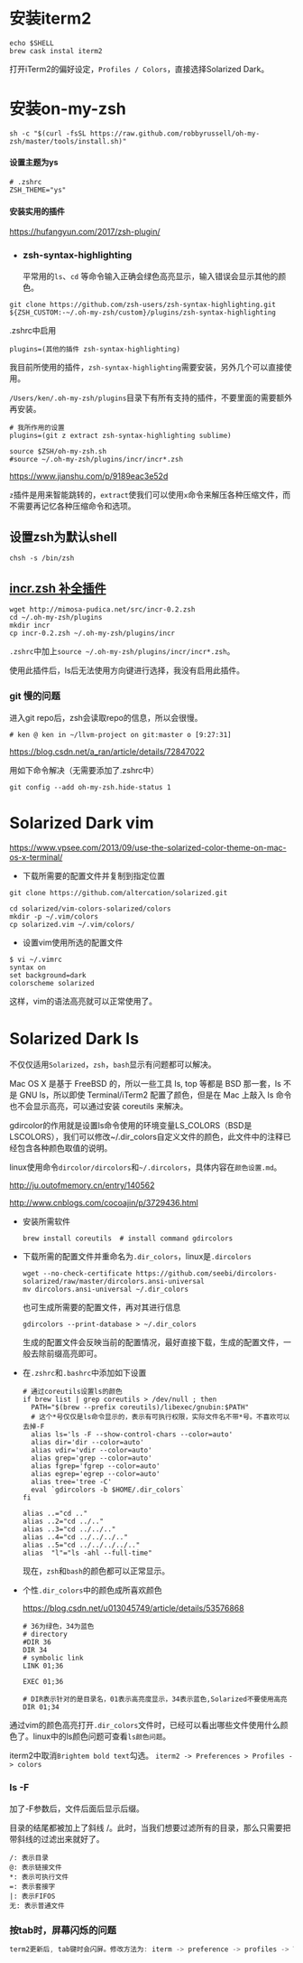 



# 安装iterm2

```shell
echo $SHELL
brew cask instal iterm2
```

打开iTerm2的偏好设定，`Profiles / Colors`，直接选择Solarized Dark。



# 安装on-my-zsh

```shell
sh -c "$(curl -fsSL https://raw.github.com/robbyrussell/oh-my-zsh/master/tools/install.sh)"
```

#### 设置主题为ys

```shell
# .zshrc
ZSH_THEME="ys"
```



#### 安装实用的插件

https://hufangyun.com/2017/zsh-plugin/

- ### zsh-syntax-highlighting

  平常用的`ls`、`cd` 等命令输入正确会绿色高亮显示，输入错误会显示其他的颜色。

```shell
git clone https://github.com/zsh-users/zsh-syntax-highlighting.git ${ZSH_CUSTOM:-~/.oh-my-zsh/custom}/plugins/zsh-syntax-highlighting
```

.zshrc中启用

```shell
plugins=(其他的插件 zsh-syntax-highlighting)
```

我目前所使用的插件，`zsh-syntax-highlighting`需要安装，另外几个可以直接使用。

`/Users/ken/.oh-my-zsh/plugins`目录下有所有支持的插件，不要里面的需要额外再安装。

```shell
# 我所作用的设置
plugins=(git z extract zsh-syntax-highlighting sublime)

source $ZSH/oh-my-zsh.sh
#source ~/.oh-my-zsh/plugins/incr/incr*.zsh
```



https://www.jianshu.com/p/9189eac3e52d

`z`插件是用来智能跳转的，`extract`使我们可以使用`x`命令来解压各种压缩文件，而不需要再记忆各种压缩命令和选项。



## 设置zsh为默认shell

```shell
chsh -s /bin/zsh
```



## [incr.zsh 补全插件](http://mimosa-pudica.net/zsh-incremental.html)

```
wget http://mimosa-pudica.net/src/incr-0.2.zsh   
cd ~/.oh-my-zsh/plugins
mkdir incr
cp incr-0.2.zsh ~/.oh-my-zsh/plugins/incr
```



`.zshrc`中加上`source ~/.oh-my-zsh/plugins/incr/incr*.zsh`。

使用此插件后，ls后无法使用方向键进行选择，我没有启用此插件。



### git 慢的问题

进入git repo后，zsh会读取repo的信息，所以会很慢。

```
# ken @ ken in ~/llvm-project on git:master o [9:27:31]
```

https://blog.csdn.net/a_ran/article/details/72847022

用如下命令解决（无需要添加了.zshrc中）

```
git config --add oh-my-zsh.hide-status 1
```







# Solarized Dark vim



https://www.vpsee.com/2013/09/use-the-solarized-color-theme-on-mac-os-x-terminal/

- 下载所需要的配置文件并复制到指定位置

```shell
git clone https://github.com/altercation/solarized.git

cd solarized/vim-colors-solarized/colors
mkdir -p ~/.vim/colors
cp solarized.vim ~/.vim/colors/
```

- 设置vim使用所选的配置文件

```shell
$ vi ~/.vimrc
syntax on
set background=dark
colorscheme solarized
```

这样，vim的语法高亮就可以正常使用了。



# Solarized Dark ls

不仅仅适用`Solarized`，`zsh`，`bash`显示有问题都可以解决。

Mac OS X 是基于 FreeBSD 的，所以一些工具 ls, top 等都是 BSD 那一套，ls 不是 GNU ls，所以即使 
Terminal/iTerm2 配置了颜色，但是在 Mac 上敲入 ls 命令也不会显示高亮，可以通过安装 coreutils 来解决。

gdircolor的作用就是设置ls命令使用的环境变量LS_COLORS（BSD是LSCOLORS），我们可以修改~/.dir_colors自定义文件的颜色，此文件中的注释已经包含各种颜色取值的说明。



linux使用命令`dircolor/dircolors`和`~/.dircolors`，具体内容在`颜色设置.md`。

http://ju.outofmemory.cn/entry/140562

http://www.cnblogs.com/cocoajin/p/3729436.html

- 安装所需软件

  ```shell
  brew install coreutils  # install command gdircolors
  ```

- 下载所需的配置文件并重命名为`.dir_colors`，linux是`.dircolors`

  ```shell
  wget --no-check-certificate https://github.com/seebi/dircolors-solarized/raw/master/dircolors.ansi-universal
  mv dircolors.ansi-universal ~/.dir_colors
  ```

  

  也可生成所需要的配置文件，再对其进行信息

  ```shell
  gdircolors --print-database > ~/.dir_colors
  ```

  生成的配置文件会反映当前的配置情况，最好直接下载，生成的配置文件，一般去除前缀高亮即可。

- 在`.zshrc`和`.bashrc`中添加如下设置

  ```shell
  # 通过coreutils设置ls的颜色
  if brew list | grep coreutils > /dev/null ; then
    PATH="$(brew --prefix coreutils)/libexec/gnubin:$PATH"
    # 这个*号仅仅是ls命令显示的，表示有可执行权限，实际文件名不带*号。不喜欢可以去掉-F
    alias ls='ls -F --show-control-chars --color=auto'
    alias dir='dir --color=auto'
    alias vdir='vdir --color=auto'
    alias grep='grep --color=auto'
    alias fgrep='fgrep --color=auto'
    alias egrep='egrep --color=auto'
    alias tree='tree -C'
    eval `gdircolors -b $HOME/.dir_colors`
  fi
  
  alias ..="cd .."
  alias ..2="cd ../.."
  alias ..3="cd ../../.."
  alias ..4="cd ../../../.."
  alias ..5="cd ../../../../.."
  alias  "l"="ls -ahl --full-time"
  ```

  现在，`zsh`和`bash`的颜色都可以正常显示。

- 个性`.dir_colors`中的颜色成所喜欢颜色

  https://blog.csdn.net/u013045749/article/details/53576868

  ```shell
  # 36为绿色，34为蓝色
  # directory
  #DIR 36
  DIR 34
  # symbolic link
  LINK 01;36
  
  EXEC 01;36
  ```

  ```shell
  # DIR表示针对的是目录名，01表示高亮度显示，34表示蓝色,Solarized不要使用高亮
  DIR 01;34
  ```

  

通过vim的颜色高亮打开`.dir_colors`文件时，已经可以看出哪些文件使用什么颜色了。linux中的ls颜色问题可查看`ls颜色问题`。

iterm2中取消`Brightem bold text`勾选。 `iterm2 -> Preferences > Profiles -> colors`



### ls -F

加了-F参数后，文件后面后显示后缀。

目录的结尾都被加上了斜线 /。此时，当我们想要过滤所有的目录，那么只需要把带斜线的过滤出来就好了。

```shell
/: 表示目录
@: 表示链接文件
*: 表示可执行文件
=: 表示套接字
|: 表示FIFOS
无: 表示普通文件
```







### 按tab时，屏幕闪烁的问题

```c++
term2更新后, tab键时会闪屏。修改方法为: iterm -> preference -> profiles -> Terminal, 在notifications中选中 "slience bell"。
```

